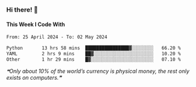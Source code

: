 ### Hi there! 👋

#### This Week I Code With
<!--START_SECTION:waka-->

```txt
From: 25 April 2024 - To: 02 May 2024

Python       13 hrs 58 mins  ████████████████▓░░░░░░░░   66.20 %
YAML         2 hrs 9 mins    ██▓░░░░░░░░░░░░░░░░░░░░░░   10.20 %
Other        1 hr 29 mins    █▓░░░░░░░░░░░░░░░░░░░░░░░   07.10 %
```

<!--END_SECTION:waka-->

<!--STARTS_HERE_QUOTE_README-->
<i>❝Only about 10% of the world’s currency is physical money, the rest only exists on computers.❞</i>
<!--ENDS_HERE_QUOTE_README-->
